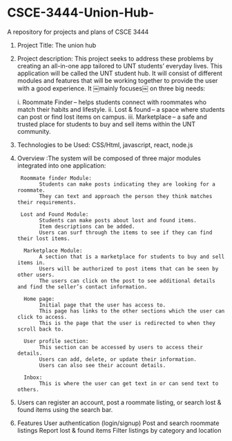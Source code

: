 # CSCE-3444-Union-Hub-
A repository for projects and plans of CSCE 3444

1. Project Title: The union hub

2. Project description:
   This project seeks to address these problems by creating an all-in-one app tailored to UNT students’ everyday lives. This application will be called the UNT student hub.      It will consist of different modules and features that will be working together to provide the user with a good experience. It ￼mainly focuses￼ on three big needs: 

     i. Roommate Finder – helps students connect with roommates who match their habits and lifestyle.
     ii. Lost & found – a space where students can post or find lost items on campus.
     iii. Marketplace – a safe and trusted place for students to buy and sell items within the UNT community.

3. Technologies to be Used: CSS/Html, javascript, react, node.js

4. Overview :The system will be composed of three major modules integrated into one application:  
        
        Roommate finder Module: 
              Students can make posts indicating they are looking for a roommate. 
              They can text and approach the person they think matches their requirements. 
              
        Lost and Found Module: 
              Students can make posts about lost and found items. 
              Item descriptions can be added. 
              Users can surf through the items to see if they can find their lost items.
         
         Marketplace Module: 
              A section that is a marketplace for students to buy and sell items in. 
              Users will be authorized to post items that can be seen by other users. 
              The users can click on the post to see additional details and find the seller’s contact information. 
              
         Home page:  
              Initial page that the user has access to. 
              This page has links to the other sections which the user can click to access. 
              This is the page that the user is redirected to when they scroll back to. 
               
         User profile section: 
              This section can be accessed by users to access their details. 
              Users can add, delete, or update their information.  
              Users can also see their account details. 
      
         Inbox: 
              This is where the user can get text in or can send text to others. 
        
5. Users can register an account, post a roommate listing, or search lost & found items using the search bar.

6. Features
    User authentication (login/signup)
    Post and search roommate listings
    Report lost & found items
    Filter listings by category and location

